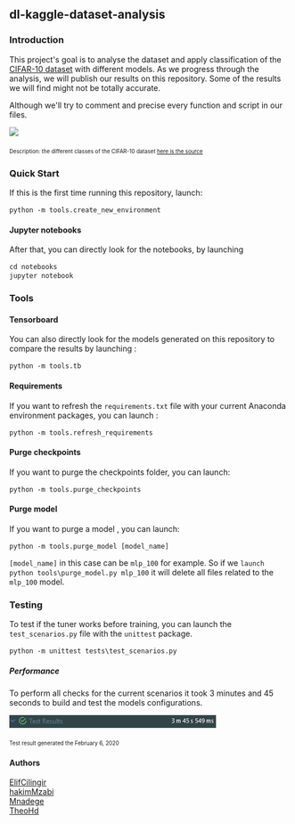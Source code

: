 ## dl-kaggle-dataset-analysis

### Introduction

This project's goal is to analyse the dataset and apply classification of the [CIFAR-10 dataset](https://www.cs.toronto.edu/~kriz/cifar.html) with different models.
As we progress through the analysis, we will publish our results on this repository. Some of the results we will find might not be totally accurate.

Although we'll try to comment and precise every function and script in our files.

<img src="https://i.imgur.com/sWAAh1z.png">


<small><small>Description: the different classes of the CIFAR-10 dataset [here is the source](https://www.cs.toronto.edu/~kriz/cifar.html)</small></small>

### Quick Start

If this is the first time running this repository, launch:

```
python -m tools.create_new_environment
```

#### Jupyter notebooks

After that, you can directly look for the notebooks, by launching

```
cd notebooks
jupyter notebook
```


### Tools

#### Tensorboard

You can also directly look for the models generated on this repository to compare the results by launching :

```
python -m tools.tb
```

#### Requirements

If you want to refresh the `requirements.txt` file with your current Anaconda environment packages, you can launch :

```
python -m tools.refresh_requirements
```

#### Purge checkpoints

If you want to purge the checkpoints folder, you can launch:

```
python -m tools.purge_checkpoints
```

#### Purge model

If you want to purge a model , you can launch:

```
python -m tools.purge_model [model_name]
```

`[model_name]` in this case can be `mlp_100` for example.
So if we `launch python tools\purge_model.py mlp_100` it will delete all files related to the `mlp_100` model.

### Testing

To test if the tuner works before training, you can launch the `test_scenarios.py` file with the `unittest` package.

```
python -m unittest tests\test_scenarios.py
```

##### Performance

To perform all checks for the current scenarios it took 3 minutes and 45 seconds to build and test the models configurations.

![title](img/test_perf_06_02_2020.png)

<small><small>Test result generated the February 6, 2020</small></small>


#### Authors

<a href="https://github.com/ElifCilingir">ElifCilingir</alt>
<br>
<a href="https://github.com/hakimMzabi">hakimMzabi</alt>
<br>
<a href="https://github.com/Mnadege">Mnadege</alt>
<br>
<a href="https://github.com/TheoHd">TheoHd</alt>